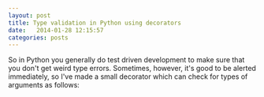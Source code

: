 ```yaml
---
layout: post
title: Type validation in Python using decorators
date:   2014-01-28 12:15:57
categories: posts
---
```


So in Python you generally do test driven development to make sure that you don't get weird type errors. Sometimes, however, it's good to be alerted immediately, so I've made a small decorator which can check for types of arguments as follows:

<script src="https://gist.github.com/Vel0x/7085125.js"></script>